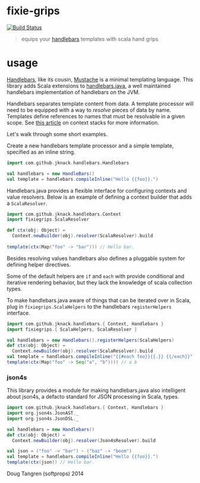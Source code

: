 # fixie-grips

[![Build Status](https://travis-ci.org/softprops/fixie-grips.svg)](https://travis-ci.org/softprops/fixie-grips)

> equips your [handlebars](https://github.com/jknack/handlebars.java) templates with scala hand grips

# usage

[Handlebars](http://handlebarsjs.com/), like its cousin, [Mustache](http://mustache.github.io/) is a minimal templating language. This
library adds Scala extensions to [handlebars.java](https://github.com/jknack/handlebars.java), a well maintained handlebars implementation
of handlebars on the JVM.

Handlebars separates template content from data. A template processor will need to be equipped with a way to _resolve_ pieces of data by name.
Templates define references to names that must be resolvable in a given scope. See [this article](http://jknack.github.io/handlebars.java/stack.html) on context stacks for more information.

Let's walk through some short examples.

Create a new handlebars template processor and a simple template, specified as an inline string.

```scala
import com.github.jknack.handlebars.Handlebars

val handlebars = new HandleBars()
val template = handlebars.compileInline("Hello {{foo}}.")
```

Handlebars.java provides a flexible interface for configuring contexts and value resolvers. Below is an example
of defining a context builder that adds a `ScalaResolver`.

```scala
import com.github.jknack.handlebars.Context
import fixiegrips.ScalaResolver

def ctx(obj: Object) =
  Context.newBuilder(obj).resolver(ScalaResolver).build
  
template(ctx(Map("foo" -> "bar"))) // Hello bar.
```

Besides resolving values handlebars also defines a pluggable system for defining helper directives.

Some of the default helpers are `if` and `each` with provide conditional and iterative rendering behavior, but they lack the knowledge of scala 
collection types.

To make handlebars.java aware of things that can be iterated over in Scala, plug in `fixiegrips.ScalaHelpers` to the handlebars `registerHelpers` interface.

```scala
import com.github.jknack.handlebars.{ Context, Handlebars }
import fixiegrips.{ ScalaHelpers, ScalaResolver }

val handlebars = new Handlebars().registerHelpers(ScalaHelpers)
def ctx(obj: Object) =
  Context.newBuilder(obj).resolver(ScalaResolver).build
val template = handlebars.compileInline("{{#each foo}}{{.}} {{/each}}")
template(ctx(Map("foo" -> Seq("a", "b")))) // a b
```

### json4s


This library provides a module for making handlebars.java also intelligent about json4s, a defacto standard for JSON processing in Scala, types.

```scala
import com.github.jknack.handlebars.{ Context, Handlebars }
import org.json4s.JsonAST._
import org.json4s.JsonDSL._

val handlebars = new Handlebars()
def ctx(obj: Object) =
  Context.newBuilder(obj).resolver(Json4sResolver).build

val json = ("foo" -> "bar") ~ ("baz" -> "boom")
val template = handlebars.compileInline("Hello {{foo}}.")
template(ctx(json)) // Hello bar.
```

Doug Tangren (softprops) 2014
